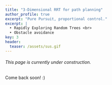 ```yaml
---
title: "3-Dimensional RRT for path planning"
author_profile: true
excerpt: "Pure Pursuit, proportional control."
excerpt: |
  ‣ Rapidly Exploring Random Trees <br>
  ‣ Obstacle avoidance
key: 3
header:
  teaser: /assets/sus.gif
---
```

###### This page is currently under construction.

Come back soon! :) 

